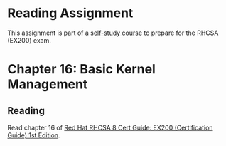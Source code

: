 # Reading Assignment
This assignment is part of a [self-study course](../README.md) to prepare for the RHCSA (EX200) exam.
# Chapter 16: Basic Kernel Management

## Reading
Read chapter 16 of [Red Hat RHCSA 8 Cert Guide: EX200 (Certification Guide) 1st Edition](https://www.amazon.com/Red-RHCSA-Cert-Guide-Certification-dp-0135938139/dp/0135938139).
